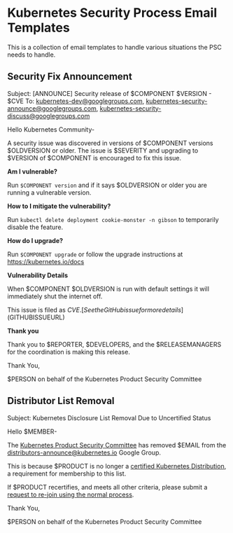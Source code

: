 # Kubernetes Security Process Email Templates

This is a collection of email templates to handle various situations the PSC needs to handle.

## Security Fix Announcement

Subject: [ANNOUNCE] Security release of $COMPONENT $VERSION - $CVE
To: kubernetes-dev@googlegroups.com, kubernetes-security-announce@googlegroups.com, kubernetes-security-discuss@googlegroups.com

Hello Kubernetes Community-

A security issue was discovered in versions of $COMPONENT versions $OLDVERSION or older. The issue is $SEVERITY and upgrading to $VERSION of $COMPONENT is encouraged to fix this issue.

**Am I vulnerable?**

Run `$COMPONENT version` and if it says $OLDVERSION or older you are running a vulnerable version.

**How to I mitigate the vulnerability?**

<!--
[This is an optional section. Remove if there are no mitigations.]
-->

Run `kubectl delete deployment cookie-monster -n gibson` to temporarily disable the feature.

**How do I upgrade?**

Run `$COMPONENT upgrade` or follow the upgrade instructions at https://kubernetes.io/docs

**Vulnerability Details**

When $COMPONENT $OLDVERSION is run with default settings it will immediately shut the internet off.

This issue is filed as $CVE. [See the GitHub issue for more details]($GITHUBISSUEURL)

**Thank you**

Thank you to $REPORTER, $DEVELOPERS, and the $RELEASEMANAGERS for the coordination is making this release.

Thank You,

$PERSON on behalf of the Kubernetes Product Security Committee


## Distributor List Removal

Subject: Kubernetes Disclosure List Removal Due to Uncertified Status

Hello $MEMBER-

The [Kubernetes Product Security Committee][psc] has removed $EMAIL from the distributors-announce@kubernetes.io Google Group.

This is because $PRODUCT is no longer a [certified Kubernetes Distribution][conformance], a requirement for membership to this list.

If $PRODUCT recertifies, and meets all other criteria, please submit a [request to re-join using the normal process][join-process].

Thank You,

$PERSON on behalf of the Kubernetes Product Security Committee

[psc]: https://git.k8s.io/security/security-release-process.md#product-security-committee-psc
[conformance]: https://www.cncf.io/certification/software-conformance/
[criteria]: https://git.k8s.io/security/private-distributors-list.md#membership-criteria
[join-process]: https://git.k8s.io/security/private-distributors-list.md#request-to-join
